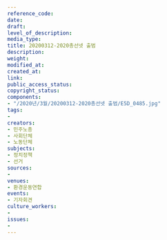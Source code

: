 ```yaml
---
reference_code: 
date: 
draft: 
level_of_description: 
media_type: 
title: 20200312-2020총선넷 출범
description: 
weight: 
modified_at: 
created_at: 
link: 
public_access_status: 
copyright_status: 
components:
- "/2020년/3월/20200312-2020총선넷 출범/E5D_0485.jpg"
tags:
- 
creators:
- 민주노총
- 사회단체
- 노동단체
subjects:
- 정치정책
- 선거
sources:
- 
venues:
- 환경운동연합
events:
- 기자회견
culture_workers:
- 
issues:
- 
---
```

